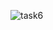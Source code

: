 ![task6](https://user-images.githubusercontent.com/94627774/160277560-538dc2e0-01b4-41af-82ae-ed7b1316e7e4.png)
